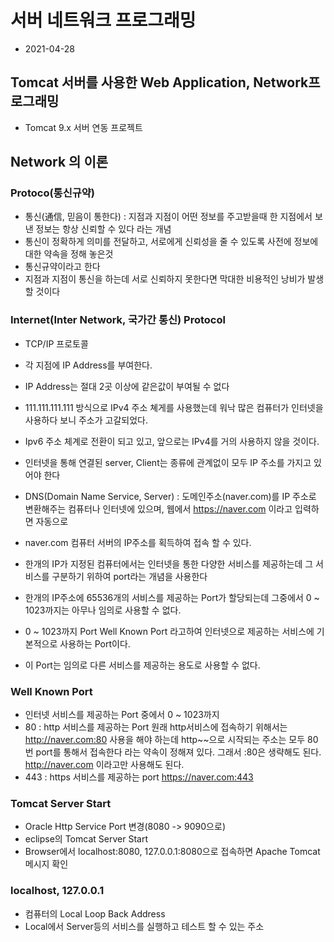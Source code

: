 # 서버 네트워크 프로그래밍
* 2021-04-28

## Tomcat 서버를 사용한 Web Application, Network프로그래밍

* Tomcat 9.x 서버 연동 프로젝트

## Network 의 이론
### Protoco(통신규약)
* 통신(通信, 믿음이 통한다) : 지점과 지점이 어떤 정보를 주고받을때 한 지점에서 보낸 정보는 항상 신뢰할 수 있다 라는 개념
* 통신이 정확하게 의미를 전달하고, 서로에게 신뢰성을 줄 수 있도록 사전에 정보에 대한 약속을 정해 놓은것
* 통신규약이라고 한다
* 지점과 지점이 통신을 하는데 서로 신뢰하지 못한다면 막대한 비용적인 낭비가 발생할 것이다

### Internet(Inter Network, 국가간 통신) Protocol
* TCP/IP 프로토콜

* 각 지점에 IP Address를 부여한다.

* IP Address는 절대 2곳 이상에 같은값이 부여될 수 없다

* 111.111.111.111 방식으로  IPv4 주소 쳬게를 사용했는데 워낙 많은 컴퓨터가 인터넷을 사용하다 보니 주소가 고갈되었다.

* Ipv6 주소 체계로 전환이 되고 있고, 앞으로는 IPv4를 거의 사용하지 않을 것이다.

* 인터넷을 통해 연결된 server, Client는 종류에 관계없이 모두 IP 주소를 가지고 있어야 한다

* DNS(Domain Name Service, Server) : 도메인주소(naver.com)를 IP 주소로 변환해주는 컴퓨터나 인터넷에 있으며, 웹에서 https://naver.com 이라고 입력하면 자동으로
* naver.com 컴퓨터 서버의 IP주소를 획득하여 접속 할 수 있다.

* 한개의 IP가 지정된 컴퓨터에서는 인터넷을 통한 다양한 서비스를 제공하는데 그 서비스를 구분하기 위하여 port라는 개념을 사용한다

* 한개의 IP주소에 65536개의 서비스를 제공하는 Port가 할당되는데 그중에서 0 ~ 1023까지는 아무나 임의로 사용할 수 없다.

* 0 ~ 1023까지 Port Well Known Port 라고하여 인터넷으로 제공하는 서비스에 기본적으로 사용하는 Port이다.

* 이 Port는 임의로 다른 서비스를 제공하는 용도로 사용할 수 없다.

### Well Known Port
* 인터넷 서비스를 제공하는 Port 중에서 0 ~ 1023까지
* 80 : http 서비스를 제공하는 Port
원래 http서비스에 접속하기 위해서는 http://naver.com:80 사용을 해야 하는데 http~~으로 시작되는 주소는 모두 80번 port를 통해서 접속한다 라는 약속이 정해져 있다.
그래서 :80은 생략해도 된다. http://naver.com 이라고만 사용해도 된다.
* 443 : https 서비스를 제공하는 port
https://naver.com:443


### Tomcat Server Start
* Oracle Http Service Port 변경(8080 -> 9090으로)
* eclipse의 Tomcat Server Start
* Browser에서 localhost:8080, 127.0.0.1:8080으로
접속하면 Apache Tomcat 메시지 확인

### localhost, 127.0.0.1
* 컴퓨터의 Local Loop Back Address
* Local에서 Server등의 서비스를 실행하고 테스트 할 수 있는 주소
